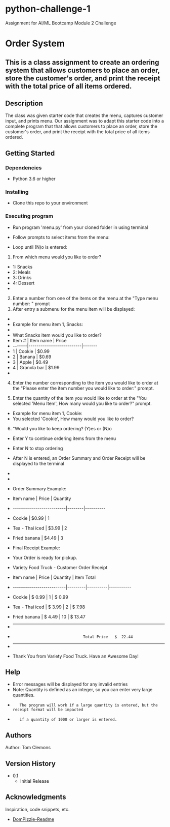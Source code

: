 # python-challenge-1
Assignment for AI/ML Bootcamp Module 2 Challenge
# Order System

This is a class assignment to create an ordering system that allows customers to place an order, store the customer's order, and print the receipt with the total price of all items ordered.
---------------------------------------------------------------------

## Description

The class was given starter code that creates the menu, captures customer input, and prints menu.  Our assignment was to adapt this starter code into a complete program that that allows customers to place an order, store the customer's order, and print the receipt with the total price of all items ordered.

## Getting Started

### Dependencies

* Python 3.6 or higher

### Installing

* Clone this repo to your environment

### Executing program

* Run program 'menu.py' from your cloned folder in using terminal
* Follow prompts to select items from the menu:

* Loop until (N)o is entered:
1. From which menu would you like to order?
* 1: Snacks
* 2: Meals
* 3: Drinks
* 4: Dessert
*
2. Enter a number from one of the items on the menu at the "Type menu number: " prompt
3. After entry a submenu for the menu item will be displayed:
*
* Example for menu item 1, Snacks:
*
* What Snacks item would you like to order?
* Item # | Item name                | Price
* -------|--------------------------|-------
* 1      | Cookie                   | $0.99
* 2      | Banana                   | $0.69
* 3      | Apple                    | $0.49
* 4      | Granola bar              | $1.99
*
4. Enter the number corresponding to the item you would like to order at the "Please enter the item number you would like to order:" prompt.

5. Enter the quantity of the item you would like to order at the "You selected 'Menu Item', How many would you like to order?" prompt.

* Example for menu item 1, Cookie:
*  You selected 'Cookie', How many would you like to order?

6. "Would you like to keep ordering? (Y)es or (N)o
*  Enter Y to continue ordering items from the menu
*  Enter N to stop ordering

* After N is entered, an Order Summary and Order Receipt will be displayed to the terminal
* 
*
* Order Summary Example: 
* Item name                 | Price  | Quantity
* --------------------------|--------|----------
* Cookie                    | $0.99  | 1
* Tea - Thai iced           | $3.99  | 2
* Fried banana              | $4.49  | 3

* Final Receipt Example:

* Your Order is ready for pickup.

* Variety Food Truck - Customer Order Receipt

* Item name                 | Price   | Quantity | Item Total
* --------------------------|---------|----------|-----------
* Cookie                    | $ 0.99  |      1   | $   0.99
* Tea - Thai iced           | $ 3.99  |      2   | $   7.98
* Fried banana              | $ 4.49  |     10   | $  13.47
* ------------------------------------------------------------

*                                    Total Price   $  22.44

* ------------------------------------------------------------

* Thank You from Variety Food Truck.  Have an Awesome Day!


## Help

* Error messages will be displayed for any invalid entries
* Note:  Quantity is defined as an integer, so you can enter very large quantities.
*        The program will work if a large quantity is entered, but the receipt format will be impacted
*        if a quantity of 1000 or larger is entered.

## Authors

Author:  Tom Clemons

## Version History

* 0.1
    * Initial Release

## Acknowledgments

Inspiration, code snippets, etc.
* [DomPizzie-Readme](https://gist.github.com/DomPizzie/7a5ff55ffa9081f2de27c315f5018afc)
